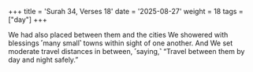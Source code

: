 +++
title = 'Surah 34, Verses 18'
date = '2025-08-27'
weight = 18
tags = ["day"]
+++

We had also placed between them and the cities We showered with blessings ˹many small˺ towns within sight of one another. And We set moderate travel distances in between, ˹saying,˺ “Travel between them by day and night safely.”